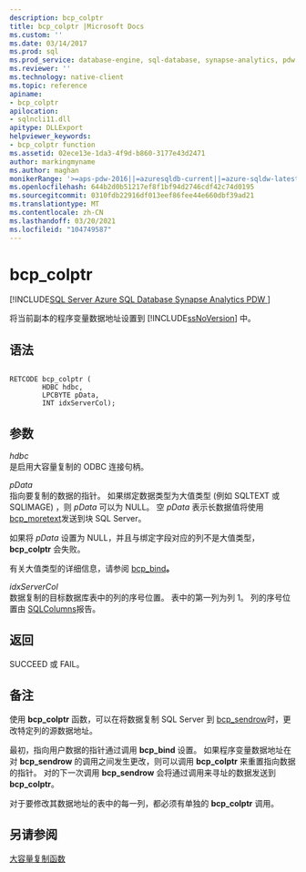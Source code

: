 ```yaml
---
description: bcp_colptr
title: bcp_colptr |Microsoft Docs
ms.custom: ''
ms.date: 03/14/2017
ms.prod: sql
ms.prod_service: database-engine, sql-database, synapse-analytics, pdw
ms.reviewer: ''
ms.technology: native-client
ms.topic: reference
apiname:
- bcp_colptr
apilocation:
- sqlncli11.dll
apitype: DLLExport
helpviewer_keywords:
- bcp_colptr function
ms.assetid: 02ece13e-1da3-4f9d-b860-3177e43d2471
author: markingmyname
ms.author: maghan
monikerRange: '>=aps-pdw-2016||=azuresqldb-current||=azure-sqldw-latest||>=sql-server-2016||>=sql-server-linux-2017||=azuresqldb-mi-current'
ms.openlocfilehash: 644b2d0b51217ef8f1bf94d2746cdf42c74d0195
ms.sourcegitcommit: 0310fdb22916df013eef86fee44e660dbf39ad21
ms.translationtype: MT
ms.contentlocale: zh-CN
ms.lasthandoff: 03/20/2021
ms.locfileid: "104749587"
---
```

# <a name="bcp_colptr"></a>bcp_colptr
[!INCLUDE[SQL Server Azure SQL Database Synapse Analytics PDW ](../../includes/applies-to-version/sql-asdb-asdbmi-asa-pdw.md)]

  将当前副本的程序变量数据地址设置到 [!INCLUDE[ssNoVersion](../../includes/ssnoversion-md.md)] 中。  
  
## <a name="syntax"></a>语法  
  
```  
  
RETCODE bcp_colptr (  
        HDBC hdbc,  
        LPCBYTE pData,  
        INT idxServerCol);  
```  
  
## <a name="arguments"></a>参数  
 *hdbc*  
 是启用大容量复制的 ODBC 连接句柄。  
  
 *pData*  
 指向要复制的数据的指针。 如果绑定数据类型为大值类型 (例如 SQLTEXT 或 SQLIMAGE) ，则 *pData* 可以为 NULL。 空 *pData* 表示长数据值将使用 [bcp_moretext](../../relational-databases/native-client-odbc-extensions-bulk-copy-functions/bcp-moretext.md)发送到块 SQL Server。  
  
 如果将 *pData* 设置为 NULL，并且与绑定字段对应的列不是大值类型， **bcp_colptr** 会失败。  
  
 有关大值类型的详细信息，请参阅 [bcp_bind](../../relational-databases/native-client-odbc-extensions-bulk-copy-functions/bcp-bind.md)**。**  
  
 *idxServerCol*  
 数据复制的目标数据库表中的列的序号位置。 表中的第一列为列 1。 列的序号位置由 [SQLColumns](../../relational-databases/native-client-odbc-api/sqlcolumns.md)报告。  
  
## <a name="returns"></a>返回  
 SUCCEED 或 FAIL。  
  
## <a name="remarks"></a>备注  
 使用 **bcp_colptr** 函数，可以在将数据复制 SQL Server 到 [bcp_sendrow](../../relational-databases/native-client-odbc-extensions-bulk-copy-functions/bcp-sendrow.md)时，更改特定列的源数据地址。  
  
 最初，指向用户数据的指针通过调用 **bcp_bind** 设置。 如果程序变量数据地址在对 **bcp_sendrow** 的调用之间发生更改，则可以调用 **bcp_colptr** 来重置指向数据的指针。 对的下一次调用 **bcp_sendrow** 会将通过调用来寻址的数据发送到 **bcp_colptr**。  
  
 对于要修改其数据地址的表中的每一列，都必须有单独的 **bcp_colptr** 调用。  
  
## <a name="see-also"></a>另请参阅  
 [大容量复制函数](../../relational-databases/native-client-odbc-extensions-bulk-copy-functions/sql-server-driver-extensions-bulk-copy-functions.md)  
  
  
